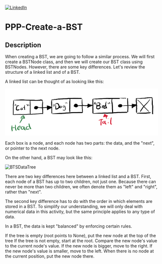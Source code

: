 [![LinkedIn][linkedin-shield]][linkedin-url-Bucsa]

# PPP-Create-a-BST

## Description

When creating a BST, we are going to follow a similar process. We will first create a BSTNode class, and then we will create our BST class using BSTNodes. However, there are some key differences. Let's review the structure of a linked list and of a BST.

A linked list can be thought of as looking like this:

![HeadToTailsLinks](img/HeadToTailsLinks.png)

Each box is a node, and each node has two parts: the data, and the "next", or pointer to the next node.

On the other hand, a BST may look like this:

![BTSDataTree](img/BTSDataTree.png )

There are two key differences here between a linked list and a BST. First, each node of a BST has up to two children, not just one. Because there can never be more than two children, we often denote them as "left" and "right", rather than "next".

The second key difference has to do with the order in which elements are stored in a BST. To simplify our understanding, we will only deal with numerical data in this activity, but the same principle applies to any type of data.

In a BST, the data is kept "balanced" by enforcing certain rules.

If the tree is empty (root points to None), put the new node at the top of the tree
If the tree is not empty, start at the root. Compare the new node's value to the current node's value. If the new node is bigger, move to the right. If the new node's value is smaller, move to the left. When there is no node at the current position, put the new node there.


[linkedin-shield]: https://img.shields.io/badge/-LinkedIn-black.svg?style=for-the-badge&logo=linkedin&colorB=555
[linkedin-url-Bucsa]: https://www.linkedin.com/in/justin-bucsa